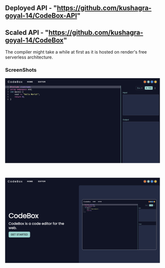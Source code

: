 ## Deployed API - "https://github.com/kushagra-goyal-14/CodeBox-API"

## Scaled API - "https://github.com/kushagra-goyal-14/CodeBox"

The compiler might take a while at first as it is hosted on render's free serverless architecture.

### ScreenShots

![Alt text](./screenshots/img.png)

<br>

![Alt text](./screenshots/img2.png)
